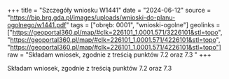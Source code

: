 +++
title = "Szczegóły wniosku W1441"
date = "2024-06-12"
source = "https://bip.brg.gda.pl/images/uploads/wnioski-do-planu-ogolnego/w1441.pdf"
tags = ["obręb: 0001", "wnioski-ogolne"]
geolinks = ["https://geoportal360.pl/map/#clk=226101_1.0001.571/3226101&stl=topo", "https://geoportal360.pl/map/#clk=226101_1.0001.571/4226101&stl=topo", "https://geoportal360.pl/map/#clk=226101_1.0001.571/4226101&stl=topo"]
raw = "Składam wniosek, zgodnie z treścią punktów 7.2 oraz 7.3 "
+++

Składam wniosek, zgodnie z treścią punktów 7.2 oraz 7.3



